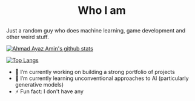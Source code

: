 # <p align="center"> Who I am </p>
Just a random guy who does machine learning, game development and other weird stuff.

[![Ahmad Ayaz Amin's github stats](https://github-readme-stats.vercel.app/api?username=ayaz-amin&theme=github_dark&show_icons=true&count_private=true&include_all_commits=true&custom_title=ayaz-amin%20statistics)](https://github.com/ayaz-amin)

[![Top Langs](https://github-readme-stats.vercel.app/api/top-langs/?username=ayaz-amin&layout=compact&theme=github_dark&hide=cmake,makefile,shell)](https://github.com/ayaz-amin)

- 🔭 I’m currently working on building a strong portfolio of projects
- 🌱 I’m currently learning unconventional approaches to AI (particularly generative models)
- ⚡ Fun fact: I don't have any
